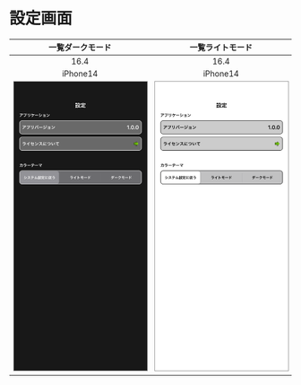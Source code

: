 # 設定画面

|一覧ダークモード|一覧ライトモード|
|:---:|:---:|
|16.4|16.4|
|iPhone14|iPhone14|
|<img src='../ReferenceImages_64/設定画面/testSettingViewController_一覧_ダークモード_iPhone_16_4_390x844@3x.png' width='390' style='border: 1px solid #999' />|<img src='../ReferenceImages_64/設定画面/testSettingViewController_一覧_ライトモード_iPhone_16_4_390x844@3x.png' width='390' style='border: 1px solid #999' />|

